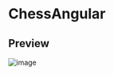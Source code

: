 # ChessAngular

## Preview
![image](https://user-images.githubusercontent.com/62676057/171786559-9688b245-7cc1-470f-b535-c87552db1db8.png)

